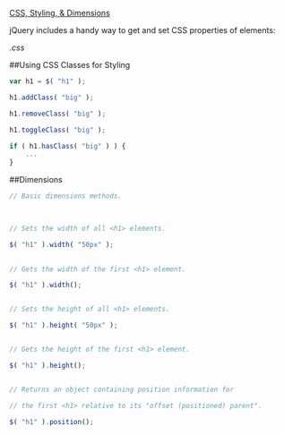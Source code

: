 ﻿[CSS, Styling, & Dimensions](http://learn.jquery.com/using-jquery-core/css-styling-dimensions/)

jQuery includes a handy way to get and set CSS properties of elements:

*.css*

##Using CSS Classes for Styling

```js
var h1 = $( "h1" );

h1.addClass( "big" );

h1.removeClass( "big" );

h1.toggleClass( "big" );

if ( h1.hasClass( "big" ) ) {
    ...
}
```


##Dimensions

```js
// Basic dimensions methods.

 

// Sets the width of all <h1> elements.

$( "h1" ).width( "50px" );
 

// Gets the width of the first <h1> element.

$( "h1" ).width();


// Sets the height of all <h1> elements.

$( "h1" ).height( "50px" );


// Gets the height of the first <h1> element.

$( "h1" ).height();


// Returns an object containing position information for

// the first <h1> relative to its "offset (positioned) parent".

$( "h1" ).position();


```

